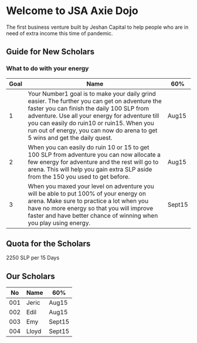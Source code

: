 # Welcome to JSA Axie Dojo
The first business venture built by Jeshan Capital to help people who are in need of extra income this time of pandemic.

## Guide for New Scholars
### What to do with your energy
|  Goal | Name | 60%  |
| ------------- | ------------- | ------------- |
| 1  | Your Number1 goal is to make your daily grind easier. The further you can get on adventure the faster you can finish the daily 100 SLP from adventure. Use all your energy for adventure till you can easily do ruin10 or ruin15. When you run out of energy, you can now do arena to get 5 wins and get the daily quest. | Aug15 |
| 2  | When you can easily do ruin 10 or 15 to get 100 SLP from adventure you can now allocate a few energy for adventure and the rest will go to arena. This will help you gain extra SLP aside from the 150 you used to get before. | Aug15  |
| 3  | When you maxed your level on adventure you will be able to put 100% of your energy on arena. Make sure to practice a lot when you have no more energy so that you will improve faster and have better chance of winning when you play using energy.  | Sept15  |

## Quota for the Scholars
2250 SLP per 15 Days

## Our Scholars
| No  | Name | 60%  |
| ------------- | ------------- | ------------- |
| 001  | Jeric  | Aug15 |
| 002  | Edil | Aug15  |
| 003  | Emy  | Sept15  |
| 004  | Lloyd  | Sept15  |

